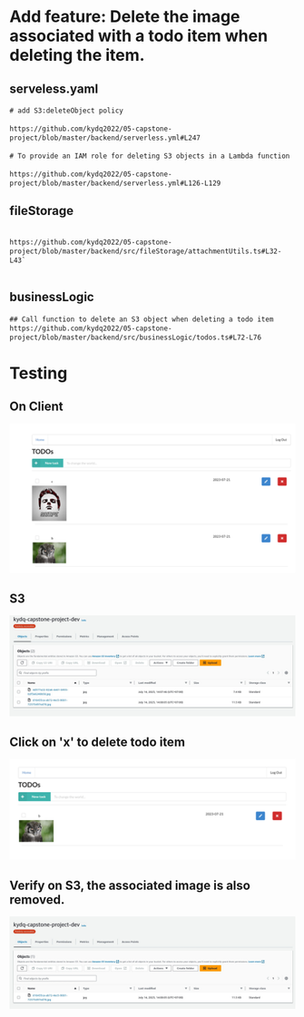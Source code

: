 # Add feature: Delete the image associated with a todo item when deleting the item.

## serveless.yaml
```
# add S3:deleteObject policy

https://github.com/kydq2022/05-capstone-project/blob/master/backend/serverless.yml#L247

# To provide an IAM role for deleting S3 objects in a Lambda function

https://github.com/kydq2022/05-capstone-project/blob/master/backend/serverless.yml#L126-L129

```
## fileStorage
```

https://github.com/kydq2022/05-capstone-project/blob/master/backend/src/fileStorage/attachmentUtils.ts#L32-L43`


```

## businessLogic
```
## Call function to delete an S3 object when deleting a todo item
https://github.com/kydq2022/05-capstone-project/blob/master/backend/src/businessLogic/todos.ts#L72-L76

```

# Testing

## On Client
![Alt text](images/client.png?raw=true "Image 1")

## S3
![Alt text](images/s3.jpeg?raw=true "Image 1")

## Click on 'x' to delete todo item

![Alt text](images/client2.png?raw=true "Image 2")

## Verify on S3, the associated image is also removed.
![Alt text](images/s3-2.jpeg?raw=true "Image 1")